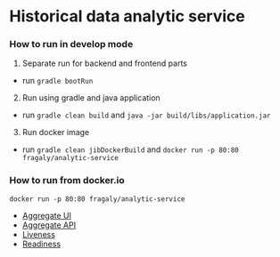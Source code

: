 # Historical data analytic service

### How to run in develop mode
1. Separate run for backend and frontend parts
- run ```gradle bootRun```

2. Run using gradle and java application
- run ```gradle clean build``` and ```java -jar build/libs/application.jar```

3. Run docker image
- run ```gradle clean jibDockerBuild``` and ```docker run -p 80:80 fragaly/analytic-service```

### How to run from docker.io
```docker run -p 80:80 fragaly/analytic-service```

- [Aggregate UI](http://localhost)
- [Aggregate API](http://localhost/api/teams/aggregate)
- [Liveness](http://localhost/actuator/health/liveness)
- [Readiness](http://localhost/actuator/health/readiness)